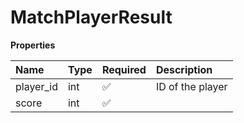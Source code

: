 # MatchPlayerResult

**Properties**

| Name      | Type | Required | Description      |
| :-------- | :--- | :------- | :--------------- |
| player_id | int  | ✅       | ID of the player |
| score     | int  | ✅       |                  |
